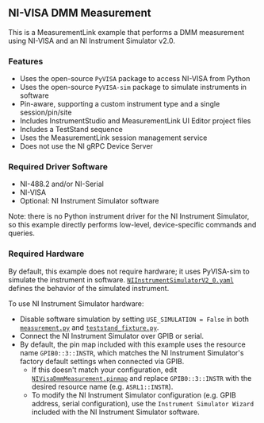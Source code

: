 ## NI-VISA DMM Measurement

This is a MeasurementLink example that performs a DMM measurement using NI-VISA
and an NI Instrument Simulator v2.0. 

### Features

- Uses the open-source `PyVISA` package to access NI-VISA from Python
- Uses the open-source `PyVISA-sim` package to simulate instruments in software
- Pin-aware, supporting a custom instrument type and a single session/pin/site
- Includes InstrumentStudio and MeasurementLink UI Editor project files
- Includes a TestStand sequence
- Uses the MeasurementLink session management service
- Does not use the NI gRPC Device Server

### Required Driver Software

- NI-488.2 and/or NI-Serial
- NI-VISA
- Optional: NI Instrument Simulator software

Note: there is no Python instrument driver for the NI Instrument Simulator, so
this example directly performs low-level, device-specific commands and queries.

### Required Hardware

By default, this example does not require hardware; it uses PyVISA-sim to
simulate the instrument in software.
[`NIInstrumentSimulatorV2_0.yaml`](./NIInstrumentSimulatorV2_0.yaml) defines the
behavior of the simulated instrument. 

To use NI Instrument Simulator hardware:
- Disable software simulation by setting `USE_SIMULATION = False` in both
  [`measurement.py`](./measurement.py) and
  [`teststand_fixture.py`](./teststand_fixture.py). 
- Connect the NI Instrument Simulator over GPIB or serial.
- By default, the pin map included with this example uses the resource name
  `GPIB0::3::INSTR`, which matches the NI Instrument Simulator's factory default
  settings when connected via GPIB.
  - If this doesn't match your configuration, edit
    [`NIVisaDmmMeasurement.pinmap`](./NIVisaDmmMeasurement.pinmap) and replace
    `GPIB0::3::INSTR` with the desired resource name (e.g. `ASRL1::INSTR`).
  - To modify the NI Instrument Simulator configuration (e.g. GPIB address,
    serial configuration), use the `Instrument Simulator Wizard` included with
    the NI Instrument Simulator software.

